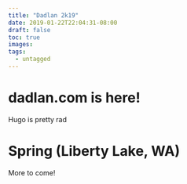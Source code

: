 ```yaml
---
title: "Dadlan 2k19"
date: 2019-01-22T22:04:31-08:00
draft: false
toc: true
images:
tags:
  - untagged
---
```

# dadlan.com is here!
Hugo is pretty rad

# Spring (Liberty Lake, WA)
More to come!
